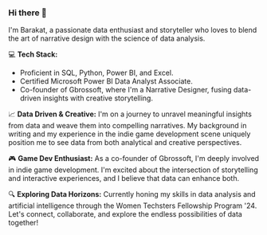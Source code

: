 ### Hi there 👋

I'm Barakat, a passionate data enthusiast and storyteller who loves to blend the art of narrative design with the science of data analysis.

💻 **Tech Stack:** 
- Proficient in SQL, Python, Power BI, and Excel.
- Certified Microsoft Power BI Data Analyst Associate.
- Co-founder of Gbrossoft, where I'm a Narrative Designer, fusing data-driven insights with creative storytelling.

📈 **Data Driven & Creative:**
I'm on a journey to unravel meaningful insights from data and weave them into compelling narratives. My background in writing and my experience in the indie game development scene uniquely position me to see data from both analytical and creative perspectives.

🎮 **Game Dev Enthusiast:**
As a co-founder of Gbrossoft, I'm deeply involved in indie game development. I'm excited about the intersection of storytelling and interactive experiences, and I believe that data can enhance both.

🔍 **Exploring Data Horizons:**
Currently honing my skills in data analysis and artificial intelligence through the Women Techsters Fellowship Program '24. Let's connect, collaborate, and explore the endless possibilities of data together!
